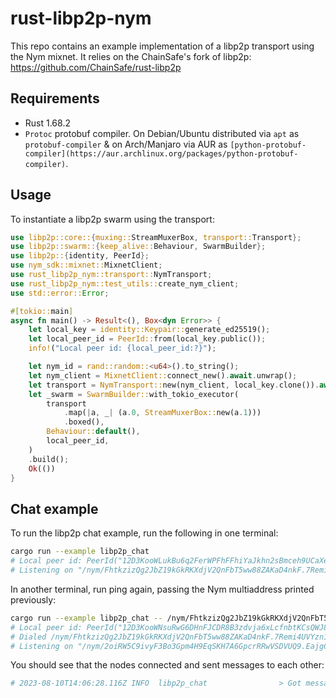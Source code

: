 # rust-libp2p-nym

This repo contains an example implementation of a libp2p transport using the Nym mixnet. It relies on the ChainSafe's fork of libp2p: https://github.com/ChainSafe/rust-libp2p

## Requirements

- Rust 1.68.2
- `Protoc` protobuf compiler. On Debian/Ubuntu distributed via `apt` as `protobuf-compiler` & on Arch/Manjaro via AUR as `[python-protobuf-compiler](https://aur.archlinux.org/packages/python-protobuf-compiler)`. 

## Usage

To instantiate a libp2p swarm using the transport:

```rust
use libp2p::core::{muxing::StreamMuxerBox, transport::Transport};
use libp2p::swarm::{keep_alive::Behaviour, SwarmBuilder};
use libp2p::{identity, PeerId};
use nym_sdk::mixnet::MixnetClient;
use rust_libp2p_nym::transport::NymTransport;
use rust_libp2p_nym::test_utils::create_nym_client;
use std::error::Error;

#[tokio::main]
async fn main() -> Result<(), Box<dyn Error>> {
    let local_key = identity::Keypair::generate_ed25519();
    let local_peer_id = PeerId::from(local_key.public());
    info!("Local peer id: {local_peer_id:?}");

    let nym_id = rand::random::<u64>().to_string();
    let nym_client = MixnetClient::connect_new().await.unwrap();
    let transport = NymTransport::new(nym_client, local_key.clone()).await?;
    let _swarm = SwarmBuilder::with_tokio_executor(
        transport
            .map(|a, _| (a.0, StreamMuxerBox::new(a.1)))
            .boxed(),
        Behaviour::default(),
        local_peer_id,
    )
    .build();
    Ok(())
}
```

## Chat example

To run the libp2p chat example, run the following in one terminal:
```bash
cargo run --example libp2p_chat
# Local peer id: PeerId("12D3KooWLukBu6q2FerWPFhFFhiYaJkhn2sBmceh9UCaXe6hJf5D")
# Listening on "/nym/FhtkzizQg2JbZ19kGkRKXdjV2QnFbT5ww88ZAKaD4nkF.7Remi4UVYzn1yL3qYtEcQBGh6tzTYxMdYB4uqyHVc5Z4@62F81C9GrHDRja9WCqozemRFSzFPMecY85MbGwn6efve"
```

In another terminal, run ping again, passing the Nym multiaddress printed previously:
```bash
cargo run --example libp2p_chat -- /nym/FhtkzizQg2JbZ19kGkRKXdjV2QnFbT5ww88ZAKaD4nkF.7Remi4UVYzn1yL3qYtEcQBGh6tzTYxMdYB4uqyHVc5Z4@62F81C9GrHDRja9WCqozemRFSzFPMecY85MbGwn6efve
# Local peer id: PeerId("12D3KooWNsuRwG6DHnFJCDR8B3zdvja6xLcfnbtKCsQWJ8eppyWC")
# Dialed /nym/FhtkzizQg2JbZ19kGkRKXdjV2QnFbT5ww88ZAKaD4nkF.7Remi4UVYzn1yL3qYtEcQBGh6tzTYxMdYB4uqyHVc5Z4@62F81C9GrHDRja9WCqozemRFSzFPMecY85MbGwn6efve
# Listening on "/nym/2oiRW5C9ivyF3Bo3Gpm4H9EqSKH7A6GpcrRRwVSDVUQ9.EajgCnhzimsP6KskUwKcEj8VFCmHR78s2J6FHWcZ4etR@Fo4f4SQLdoyoGkFae5TpVhRVoXCF8UiypLVGtGjujVPf"
```

You should see that the nodes connected and sent messages to each other:
```bash
# 2023-08-10T14:06:28.116Z INFO  libp2p_chat                > Got message: 'hello world' with id: 37393732353836333838333537303637303237 from peer: 12D3KooWB6k8ZGDF44N4FMRhgVBNihwk1wMYSumosxiZq9pUTbAz
```
